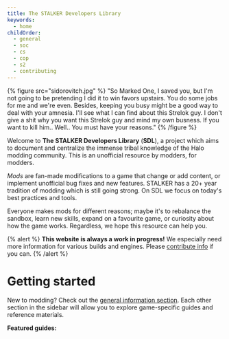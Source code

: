 ```yaml
---
title: The STALKER Developers Library
keywords:
  - home
childOrder:
  - general
  - soc
  - cs
  - cop
  - s2
  - contributing
---
```

{% figure src="sidorovitch.jpg" %}
"So Marked One, I saved you, but I'm not going to be pretending I did it to win favors upstairs. You do some jobs for me and we're even. Besides, keeping you busy might be a good way to deal with your amnesia. I'll see what I can find about this Strelok guy. I don't give a shit why you want this Strelok guy and mind my own busness. If you want to kill him.. Well.. You must have your reasons."
{% /figure %}

Welcome to **The STALKER Developers Library** (**SDL**), a project which aims to document and centralize the immense tribal knowledge of the Halo modding community. This is an unofficial resource by modders, for modders.

_Mods_ are fan-made modifications to a game that change or add content, or implement unofficial bug fixes and new features. STALKER has a 20+ year tradition of modding which is still going strong. On SDL we focus on today's best practices and tools.

Everyone makes mods for different reasons; maybe it's to rebalance the sandbox, learn new skills, expand on a favourite game, or curiosity about how the game works. Regardless, we hope this resource can help you.

{% alert %}
**This website is always a work in progress!** We especially need more information for various builds and engines. Please [contribute info](~contributing) if you can.
{% /alert %}

# Getting started
New to modding? Check out the [general information section](~general). Each other section in the sidebar will allow you to explore game-specific guides and reference materials.

**Featured guides:**

